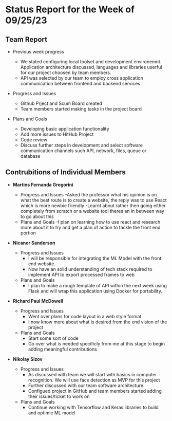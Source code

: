 # Status Report for the Week of 09/25/23

## Team Report

 - Previous week progress
   - We stated configuring local toolset and development environemnt. Application architecture discussed, languages and libraries userful for our project choosen by team members. 
   - API was selected by our team to employ cross application communication between frontend and backend services

 - Progress and Issues
   - Github Prject and Scum Board created 
   - Team members started making tasks in the project board

 - Plans and Goals
   - Developing basic application functionality
   - Add more issues to HitHub Project 
   - Code review
   - Discuss further steps in development and select software communication channels such API, network, files, queue or database


## Contrubitions of Individual Members

 - **Martins Fernanda Gregorini**

   - Progress and Issues
     -Asked the professor what his opinion is on what the best route is to create a website, the reply was to use React which is more newbie friendly
     -Learnt about rather then going either completely from scratch or a website tool theres an in between way to go about this
   - Plans and Goals
     -I plan on learning how to use react and research more about it to try and get a plan of action to tackle the front end portion

 - **Nicanor Sanderson**

   - Progress and Issues
     - I will be responsible for integrating the ML Model with the front end website.
     - Now have an solid understanding of tech stack required to implement API to export processed frames to web
   - Plans and Goals
     - I plan to make a rough template of API within the next week using Flask and will wrap this application using Docker for portability.
     
 - **Richard Paul McDowell**

   - Progress and Issues
     - Went over plans for code layout in a web style format
     - I now know more about what is desired from the end vision of the project
   - Plans and Goals
     - Start some sort of code
     - Go over what is needed specificly from me at this stage to begin adding meaningful contributions
      

 - **Nikolay Sizov**

   - Progress and Issues
     - As discussed with team we will start with basics in computer recognition. We will use face detection as MVP for this project 
     - Further discussed with our team software architecture.
     - Configued project in GitHub and team members started adding their issues/ticket to work on 
   - Plans and Goals
     - Continue working with Tensorflow and Keras libraries to build and optimie ML model 
